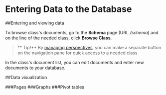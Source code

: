 # Entering Data to the Database

##Entering and viewing data

To browse class's documents, go to the **Schema** page (URL */schema*) and on the line of the needed class, click **Browse Class**. 

>** Tip!** By [managing perspectives](https://orienteer.gitbooks.io/orienteer/content/managing_users.html), you can make a separate button on the navigation pane for quick access to a needed class

In the class's document list, you can edit documents and enter new documents to your database.

##Data visualization

###Pages
###Graphs
###Pivot tables


